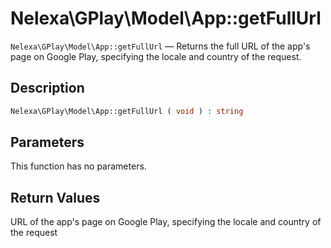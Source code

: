 # Nelexa\GPlay\Model\App::getFullUrl
`Nelexa\GPlay\Model\App::getFullUrl` — Returns the full URL of the app's page on Google Play, specifying the locale and country of the request.

## Description
```php
Nelexa\GPlay\Model\App::getFullUrl ( void ) : string
```

## Parameters
This function has no parameters.

## Return Values
URL of the app's page on Google Play, specifying the
locale and country of the request

